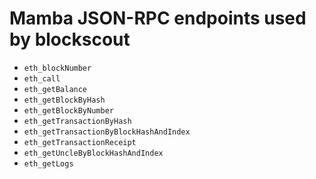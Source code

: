 # Mamba JSON-RPC endpoints used by blockscout

- `eth_blockNumber`
- `eth_call`
- `eth_getBalance`
- `eth_getBlockByHash`
- `eth_getBlockByNumber`
- `eth_getTransactionByHash`
- `eth_getTransactionByBlockHashAndIndex`
- `eth_getTransactionReceipt`
- `eth_getUncleByBlockHashAndIndex`
- `eth_getLogs`